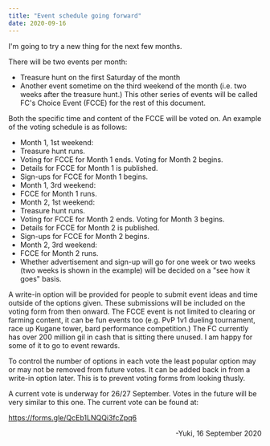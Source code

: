 ```yaml
---
title: "Event schedule going forward"
date: 2020-09-16
---
```


I'm going to try a new thing for the next few months.

There will be two events per month:
- Treasure hunt on the first Saturday of the month
- Another event sometime on the third weekend of the month (i.e. two weeks after the treasure hunt.) This other series of events will be called FC's Choice Event (FCCE) for the rest of this document.

Both the specific time and content of the FCCE will be voted on. An example of the voting schedule is as follows:

- Month 1, 1st weekend:
- Treasure hunt runs.
- Voting for FCCE for Month 1 ends. Voting for Month 2 begins.
- Details for FCCE for Month 1 is published.
- Sign-ups for FCCE for Month 1 begins.
- Month 1, 3rd weekend: 
- FCCE for Month 1 runs.
- Month 2, 1st weekend:
- Treasure hunt runs.
- Voting for FCCE for Month 2 ends. Voting for Month 3 begins.
- Details for FCCE for Month 2 is published.
- Sign-ups for FCCE for Month 2 begins.
- Month 2, 3rd weekend:
- FCCE for Month 2 runs.
- Whether advertisement and sign-up will go for one week or two weeks (two weeks is shown in the example) will be decided on a "see how it goes" basis.

A write-in option will be provided for people to submit event ideas and time outside of the options given. These submissions will be included on the voting form from then onward. The FCCE event is not limited to clearing or farming content, it can be fun events too (e.g. PvP 1v1 dueling tournament, race up Kugane tower, bard performance competition.) The FC currently has over 200 million gil in cash that is sitting there unused. I am happy for some of it to go to event rewards.

To control the number of options in each vote the least popular option may or may not be removed from future votes. It can be added back in from a write-in option later. This is to prevent voting forms from looking thusly.

A current vote is underway for 26/27 September. Votes in the future will be very similar to this one. The current vote can be found at:

<https://forms.gle/QcEb1LNQQi3fcZpq6>

<div style="text-align: right">-Yuki, 16 September 2020

